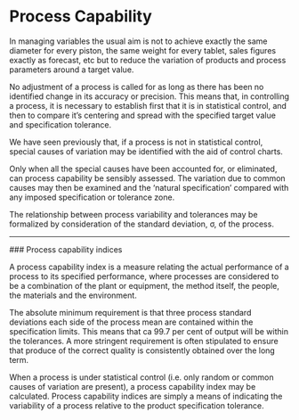 Process Capability
================================ 
In managing variables the usual aim is not to achieve exactly the same 
diameter for every piston, the same weight for every tablet, sales figures 
exactly as forecast, etc but to reduce the variation of products and 
process parameters around a target value. 
 
No adjustment of a process is called for as long as there has been no 
identified change in its accuracy or precision. This means that, in 
controlling a process, it is necessary to establish first that it is in 
statistical control, and then to compare it’s centering and spread with the 
specified target value and specification tolerance. 
 
We have seen previously that, if a process is not in statistical control, 
special causes of variation may be identified with the aid of control charts. 
 
Only when all the special causes have been accounted for, or 
eliminated, can process capability be sensibly assessed. The variation due 
to common causes may then be examined and the ‘natural specification’ 
compared with any imposed specification or tolerance zone. 
 
The relationship between process variability and tolerances may be 
formalized by consideration of the standard deviation, σ, of the process. 

<hr>
### Process capability indices 
 
A process capability index is a measure relating the actual performance of 
a process to its specified performance, where processes are considered to 
be a combination of the plant or equipment, the method itself, the people, 
the materials and the environment. 
 
The absolute minimum requirement is that three process standard 
deviations each side of the process mean are contained within the 
specification limits. This means that ca 99.7 per cent of output will be 
within the tolerances. A more stringent requirement is often stipulated to 
ensure that produce of the correct quality is consistently obtained over 
the long term. 
 
When a process is under statistical control (i.e. only random or common 
causes of variation are present), a process capability index may be 
calculated. Process capability indices are simply a means of indicating the 
variability of a process relative to the product specification tolerance. 
